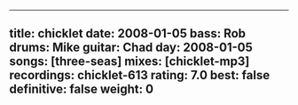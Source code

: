 
---
title: chicklet
date: 2008-01-05
bass:	Rob
drums:	Mike
guitar:	Chad
day: 2008-01-05
songs: [three-seas]
mixes: [chicklet-mp3]
recordings: chicklet-613
rating: 7.0
best: false
definitive: false
weight: 0
---
